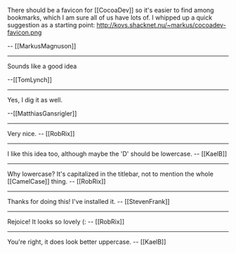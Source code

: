 

There should be a favicon for [[CocoaDev]] so it's easier to find among bookmarks, which I am sure all of us have lots of. I whipped up a quick suggestion as a starting point: http://kovs.shacknet.nu/~markus/cocoadev-favicon.png

-- [[MarkusMagnuson]]

----

Sounds like a good idea

--[[TomLynch]]

----

Yes, I dig it as well.

--[[MatthiasGansrigler]]

----

Very nice. -- [[RobRix]]

----

I like this idea too, although maybe the 'D' should be lowercase. -- [[KaelB]]

----

Why lowercase? It's capitalized in the titlebar, not to mention the whole [[CamelCase]] thing. -- [[RobRix]]

----

Thanks for doing this!  I've installed it.  -- [[StevenFrank]]

----

Rejoice! It looks so lovely (: -- [[RobRix]]

----

You're right, it does look better uppercase.  -- [[KaelB]]